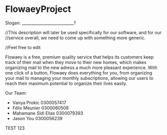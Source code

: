 ﻿# FlowaeyProject

Slogan: __________________________?

//This description will later be used specifically for our software, and for our
//service overall, we need to come up with something more generic.

//Feel free to edit

Flowaey is a free, premium quality service that helps its customers keep 
track of their mail when they move to their new homes,
which makes organizing mail to the new adress a much more pleasant experience. With one 
click of a button, Flowaey does everything for you, from organizing your mail to managing
your monthly subscriptions, allowing our users to reach their maximum potential to
organize their lives easily.

Our Team:
- Vanya Prokic 0300057417
- Félix Meunier 0300060508
- Mahamane Sidi Elias 0300079393
- Jason You 0300056239

TEST 123